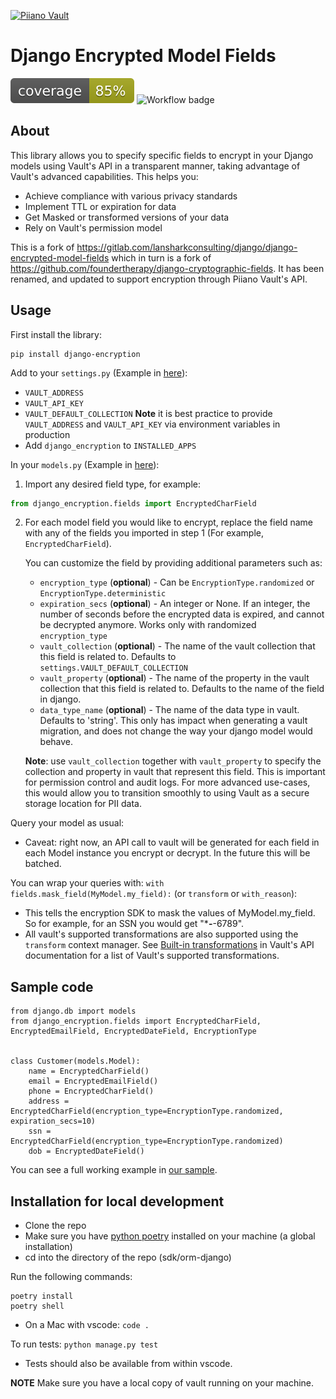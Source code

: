 <p>
  <a href="https://piiano.com/pii-data-privacy-vault/">
    <picture>
      <source media="(prefers-color-scheme: dark)" srcset="https://piiano.com/docs/img/logo-developers-dark.svg">
      <source media="(prefers-color-scheme: light)" srcset="https://piiano.com/wp-content/uploads/piiano-logo-developers.png">
      <img alt="Piiano Vault" src="https://piiano.com/wp-content/uploads/piiano-logo-developers.png" height="40" />
    </picture>
  </a>
</p>

# Django Encrypted Model Fields
[![Coverage Status](./imgs/coverage.svg)](https://github.com/piiano/vault-python/sdk/orm-django/imgs/coverage.svg)
![Workflow badge](https://github.com/piiano/vault-python/actions/workflows/test-orm-django.yml/badge.svg?branch=main)

## About

This library allows you to specify specific fields to encrypt in your Django models using Vault's API in a transparent manner, taking advantage of Vault's advanced capabilities.
This helps you:
* Achieve compliance with various privacy standards
* Implement TTL or expiration for data
* Get Masked or transformed versions of your data
* Rely on Vault's permission model


This is a fork of
<https://gitlab.com/lansharkconsulting/django/django-encrypted-model-fields> which in turn is a fork of <https://github.com/foundertherapy/django-cryptographic-fields>. It has
been renamed, and updated to support encryption through Piiano Vault's API.

## Usage

First install the library:
```commandline
pip install django-encryption
```

Add to your `settings.py` (Example in [here](../../examples/django-encryption-example/vault_sample_django/local_settings_example.py)):
  * `VAULT_ADDRESS`
  * `VAULT_API_KEY`
  * `VAULT_DEFAULT_COLLECTION`
  **Note** it is best practice to provide `VAULT_ADDRESS` and `VAULT_API_KEY` via environment variables in production 
  * Add `django_encryption` to `INSTALLED_APPS`

In your `models.py` (Example in [here](../../examples/django-encryption-example/customers/models.py)):

1. Import any desired field type, for example:
```python
from django_encryption.fields import EncryptedCharField
```

2. For each model field you would like to encrypt, replace the field name with any of the fields you imported in step 1 (For example, `EncryptedCharField`).

    You can customize the field by providing additional parameters such as:
    * `encryption_type` (**optional**) - Can be `EncryptionType.randomized` or `EncryptionType.deterministic`
    * `expiration_secs` (**optional**) - An integer or None. If an integer, the number of seconds before the encrypted data is expired, and cannot be decrypted anymore. Works only with randomized `encryption_type`
    * `vault_collection` (**optional**) - The name of the vault collection that this field is related to. Defaults to `settings.VAULT_DEFAULT_COLLECTION`
    * `vault_property` (**optional**) - The name of the property in the vault collection that this field is related to. Defaults to the name of the field in django.
    * `data_type_name` (**optional**) - The name of the data type in vault. Defaults to 'string'. This only has impact when generating a vault migration, and does not change the way your django model would behave.
   
   **Note**: use `vault_collection` together with `vault_property` to specify the collection and property in vault that represent this field. This is important for permission control and audit logs. For more advanced use-cases, this would allow you to transition smoothly to using Vault as a secure storage location for PII data.
 

Query your model as usual:
  * Caveat: right now, an API call to vault will be generated for each field in each Model instance you encrypt or decrypt. In the future this will be batched.
   
   
You can wrap your queries with: `with fields.mask_field(MyModel.my_field):` (or `transform` or `with_reason`):
  * This tells the encryption SDK to mask the values of MyModel.my_field. So for example, for an SSN you would get "***-**-6789". 
  * All vault's supported transformations are also supported using the `transform` context manager. See [Built-in transformations](https://piiano.com/docs/guides/manage-transformations/built-in-transformations) in Vault's API documentation for a list of Vault's supported transformations.

## Sample code

```
from django.db import models
from django_encryption.fields import EncryptedCharField, EncryptedEmailField, EncryptedDateField, EncryptionType


class Customer(models.Model):
    name = EncryptedCharField()
    email = EncryptedEmailField()
    phone = EncryptedCharField()
    address = EncryptedCharField(encryption_type=EncryptionType.randomized, expiration_secs=10)
    ssn = EncryptedCharField(encryption_type=EncryptionType.randomized)
    dob = EncryptedDateField()
```

You can see a full working example in [our sample](https://github.com/piiano/vault-sdk-python/blob/af26c121a9912f97c9ba72f296071600c255023e/examples/django-encryption-example).

## Installation for local development

* Clone the repo
* Make sure you have [python poetry](https://python-poetry.org/) installed on your machine (a global installation)
* cd into the directory of the repo (sdk/orm-django)

Run the following commands:
```commandline
poetry install
poetry shell
```
  * On a Mac with vscode: `code .`

To run tests: `python manage.py test`
  * Tests should also be available from within vscode.

**NOTE** Make sure you have a local copy of vault running on your machine.